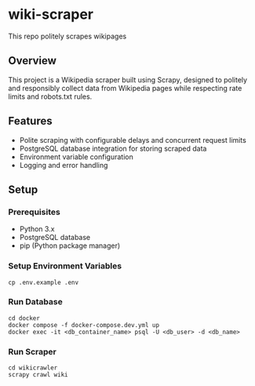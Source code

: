 # wiki-scraper
This repo politely scrapes wikipages

## Overview
This project is a Wikipedia scraper built using Scrapy, designed to politely and responsibly collect data from Wikipedia pages while respecting rate limits and robots.txt rules.

## Features
- Polite scraping with configurable delays and concurrent request limits
- PostgreSQL database integration for storing scraped data
- Environment variable configuration
- Logging and error handling

## Setup

### Prerequisites
- Python 3.x
- PostgreSQL database
- pip (Python package manager)

### Setup Environment Variables
```
cp .env.example .env
```

### Run Database
```
cd docker
docker compose -f docker-compose.dev.yml up
docker exec -it <db_container_name> psql -U <db_user> -d <db_name>
```

### Run Scraper
```
cd wikicrawler
scrapy crawl wiki
```